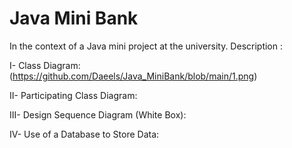 # Java Mini Bank

In the context of a Java mini project at the university.
Description : 

I- Class Diagram:
(https://github.com/Daeels/Java_MiniBank/blob/main/1.png)





II- Participating Class Diagram:





III- Design Sequence Diagram (White Box):




IV- Use of a Database to Store Data:



